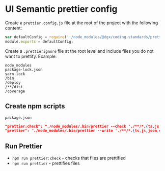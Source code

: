 # UI Semantic prettier config

Create a `prettier.config.js` file at the root of the project with the following content:

```javascript
var defaultConfig = require('./node_modules/@dgx/coding-standards/prettier/prettier.config.js');
module.exports = defaultConfig;
```

Create a `.prettierignore` file at the root level and include files you do not want to prettify. Example:

```
node_modules
package-lock.json
yarn.lock
/bin
/deploy
/**/dist
/coverage
```

## Create npm scripts

`package.json`

```json
"prettier:check": "./node_modules/.bin/prettier --check './**/*.{ts,js,json,css,scss,html,yml,md}'",
"prettier": "./node_modules/.bin/prettier --write './**/*.{ts,js,json,css,scss,html,yml,md}'"
```


## Run Prettier

- `npm run prettier:check` - checks that files are prettified
- `npm run prettier` - prettifies files
